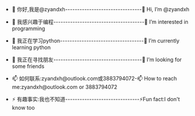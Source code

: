 - <p>👋 你好,我是@zyandxh--------------------------------👋 Hi, I’m @zyandxh</p>
- <p>👀 我感兴趣于编程--------------------------------------👀 I’m interested in programming</p>
- <p>🌱 我正在学习python-----------------------------------🌱 I’m currently learning python</p>
- <p>💞️ 我正在寻找朋友-------------------------------------💞️ I’m looking for some friends</p>
- <p>📫 如何联系:zyandxh@outlook.com或3883794072-📫 How to reach me:zyandxh@outlook.com or 3883794072</p>
- <p>⚡ 有趣事实:我也不知道-------------------------------⚡Fun fact:I don't know too</p>

<!---
zyandxh/zyandxh is a ✨ special ✨ repository because its `README.md` (this file) appears on your GitHub profile.
You can click the Preview link to take a look at your changes.
--->
